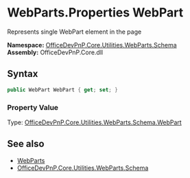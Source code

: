 # WebParts.Properties WebPart
 Represents single WebPart element in the page   

**Namespace:** [OfficeDevPnP.Core.Utilities.WebParts.Schema](OfficeDevPnP.Core.Utilities.WebParts.Schema.md)  
**Assembly:** OfficeDevPnP.Core.dll  
## Syntax
```C#
public WebPart WebPart { get; set; }
```

### Property Value
Type: [OfficeDevPnP.Core.Utilities.WebParts.Schema.WebPart](OfficeDevPnP.Core.Utilities.WebParts.Schema.WebPart.md)  

## See also
- [WebParts](OfficeDevPnP.Core.Utilities.WebParts.Schema.WebParts.md) 
- [OfficeDevPnP.Core.Utilities.WebParts.Schema](OfficeDevPnP.Core.Utilities.WebParts.Schema.md) 
